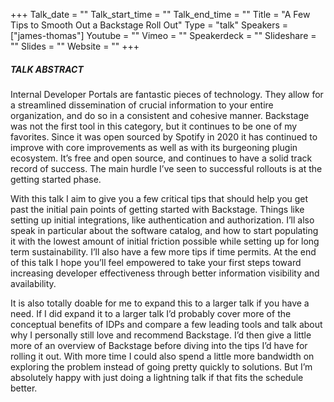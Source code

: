 +++
Talk_date = ""
Talk_start_time = ""
Talk_end_time = ""
Title = "A Few Tips to Smooth Out a Backstage Roll Out"
Type = "talk"
Speakers = ["james-thomas"]
Youtube = ""
Vimeo = ""
Speakerdeck = ""
Slideshare = ""
Slides = ""
Website = ""
+++

##### TALK ABSTRACT

Internal Developer Portals are fantastic pieces of technology. They allow for a streamlined dissemination of crucial information to your entire organization, and do so in a consistent and cohesive manner. Backstage was not the first tool in this category, but it continues to be one of my favorites. Since it was open sourced by Spotify in 2020 it has continued to improve with core improvements as well as with its burgeoning plugin ecosystem. It’s free and open source, and continues to have a solid track record of success. The main hurdle I’ve seen to successful rollouts is at the getting started phase.

With this talk I aim to give you a few critical tips that should help you get past the initial pain points of getting started with Backstage. Things like setting up initial integrations, like authentication and authorization. I’ll also speak in particular about the software catalog, and how to start populating it with the lowest amount of initial friction possible while setting up for long term sustainability. I’ll also have a few more tips if time permits. At the end of this talk I hope you’ll feel empowered to take your first steps toward increasing developer effectiveness through better information visibility and availability.

It is also totally doable for me to expand this to a larger talk if you have a need. If I did expand it to a larger talk I’d probably cover more of the conceptual benefits of IDPs and compare a few leading tools and talk about why I personally still love and recommend Backstage. I’d then give a little more of an overview of Backstage before diving into the tips I’d have for rolling it out. With more time I could also spend a little more bandwidth on exploring the problem instead of going pretty quickly to solutions. But I’m absolutely happy with just doing a lightning talk if that fits the schedule better.
